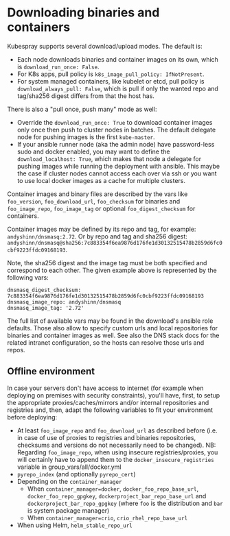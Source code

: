 Downloading binaries and containers
===================================

Kubespray supports several download/upload modes. The default is:

* Each node downloads binaries and container images on its own, which is
  ``download_run_once: False``.
* For K8s apps, pull policy is ``k8s_image_pull_policy: IfNotPresent``.
* For system managed containers, like kubelet or etcd, pull policy is
  ``download_always_pull: False``, which is pull if only the wanted repo and
  tag/sha256 digest differs from that the host has.

There is also a "pull once, push many" mode as well:

* Override the ``download_run_once: True`` to download container images only once
  then push to cluster nodes in batches. The default delegate node
  for pushing images is the first `kube-master`.
* If your ansible runner node (aka the admin node) have password-less sudo and
  docker enabled, you may want to define the ``download_localhost: True``, which
  makes that node a delegate for pushing images while running the deployment with
  ansible. This maybe the case if cluster nodes cannot access each over via ssh
  or you want to use local docker images as a cache for multiple clusters.

Container images and binary files are described by the vars like ``foo_version``,
``foo_download_url``, ``foo_checksum`` for binaries and ``foo_image_repo``,
``foo_image_tag`` or optional  ``foo_digest_checksum`` for containers.

Container images may be defined by its repo and tag, for example:
`andyshinn/dnsmasq:2.72`. Or by repo and tag and sha256 digest:
`andyshinn/dnsmasq@sha256:7c883354f6ea9876d176fe1d30132515478b2859d6fc0cbf9223ffdc09168193`.

Note, the sha256 digest and the image tag must be both specified and correspond
to each other. The given example above is represented by the following vars:
```
dnsmasq_digest_checksum: 7c883354f6ea9876d176fe1d30132515478b2859d6fc0cbf9223ffdc09168193
dnsmasq_image_repo: andyshinn/dnsmasq
dnsmasq_image_tag: '2.72'
```
The full list of available vars may be found in the download's ansible role defaults.
Those also allow to specify custom urls and local repositories for binaries and container
images as well. See also the DNS stack docs for the related intranet configuration,
so the hosts can resolve those urls and repos.

## Offline environment

In case your servers don't have access to internet (for example when deploying on premises with security constraints), you'll have, first, to setup the appropriate proxies/caches/mirrors and/or internal repositories and registries and, then, adapt the following variables to fit your environment before deploying:

* At least `foo_image_repo` and `foo_download_url` as described before (i.e. in case of use of proxies to registries and binaries repositories, checksums and versions do not necessarily need to be changed).
  NB: Regarding `foo_image_repo`, when using insecure registries/proxies, you will certainly have to append them to the `docker_insecure_registries` variable in group_vars/all/docker.yml
* `pyrepo_index` (and optionally `pyrepo_cert`)
* Depending on the `container_manager`
  * When `container_manager=docker`, `docker_foo_repo_base_url`, `docker_foo_repo_gpgkey`, `dockerproject_bar_repo_base_url` and `dockerproject_bar_repo_gpgkey` (where `foo` is the distribution and `bar` is system package manager)
  * When `container_manager=crio`, `crio_rhel_repo_base_url` 
* When using Helm, `helm_stable_repo_url`
